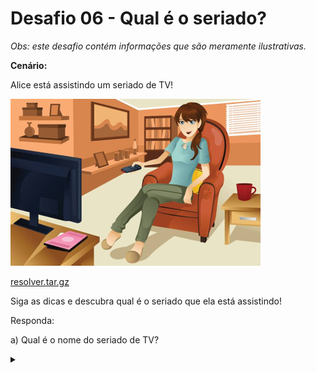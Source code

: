 # Desafio 06 - Qual é o seriado?

*Obs: este desafio contém informações que são meramente ilustrativas.*

**Cenário:**

Alice está assistindo um seriado de TV!

![](alice_watching_tv_series.jpg)

[resolver.tar.gz](resolver.tar.gz)

Siga as dicas e descubra qual é o seriado que ela está assistindo!

Responda:

a) Qual é o nome do seriado de TV?

<details><summary></summary>

Resposta:
 
NUMB3RS
</details>
